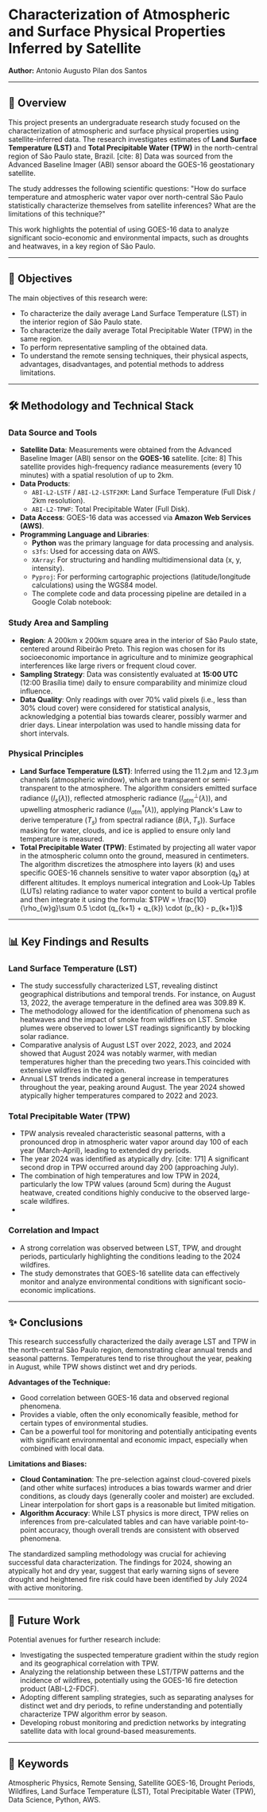 # Characterization of Atmospheric and Surface Physical Properties Inferred by Satellite

**Author:** Antonio Augusto Pilan dos Santos

---

## 📜 Overview

This project presents an undergraduate research study focused on the characterization of atmospheric and surface physical properties using satellite-inferred data. The research investigates estimates of **Land Surface Temperature (LST)** and **Total Precipitable Water (TPW)** in the north-central region of São Paulo state, Brazil. [cite: 8] Data was sourced from the Advanced Baseline Imager (ABI) sensor aboard the GOES-16 geostationary satellite. 

The study addresses the following scientific questions: "How do surface temperature and atmospheric water vapor over north-central São Paulo statistically characterize themselves from satellite inferences? What are the limitations of this technique?" 

This work highlights the potential of using GOES-16 data to analyze significant socio-economic and environmental impacts, such as droughts and heatwaves, in a key region of São Paulo. 

---

## 🎯 Objectives

The main objectives of this research were:

* To characterize the daily average Land Surface Temperature (LST) in the interior region of São Paulo state. 
* To characterize the daily average Total Precipitable Water (TPW) in the same region. 
* To perform representative sampling of the obtained data. 
* To understand the remote sensing techniques, their physical aspects, advantages, disadvantages, and potential methods to address limitations.

---

## 🛠️ Methodology and Technical Stack

### Data Source and Tools
* **Satellite Data**: Measurements were obtained from the Advanced Baseline Imager (ABI) sensor on the **GOES-16** satellite. [cite: 8] This satellite provides high-frequency radiance measurements (every 10 minutes) with a spatial resolution of up to 2km.
* **Data Products**:
    * `ABI-L2-LSTF` / `ABI-L2-LSTF2KM`: Land Surface Temperature (Full Disk / 2km resolution). 
    * `ABI-L2-TPWF`: Total Precipitable Water (Full Disk).
* **Data Access**: GOES-16 data was accessed via **Amazon Web Services (AWS)**.
* **Programming Language and Libraries**:
    * **Python** was the primary language for data processing and analysis.
    * `s3fs`: Used for accessing data on AWS.
    * `XArray`: For structuring and handling multidimensional data (x, y, intensity). 
    * `Pyproj`: For performing cartographic projections (latitude/longitude calculations) using the WGS84 model.
    * The complete code and data processing pipeline are detailed in a Google Colab notebook: 

### Study Area and Sampling
* **Region**: A 200km x 200km square area in the interior of São Paulo state, centered around Ribeirão Preto. This region was chosen for its socioeconomic importance in agriculture and to minimize geographical interferences like large rivers or frequent cloud cover.
* **Sampling Strategy**: Data was consistently evaluated at **15:00 UTC** (12:00 Brasília time) daily to ensure comparability and minimize cloud influence.
* **Data Quality**: Only readings with over 70% valid pixels (i.e., less than 30% cloud cover) were considered for statistical analysis, acknowledging a potential bias towards clearer, possibly warmer and drier days. Linear interpolation was used to handle missing data for short intervals.

### Physical Principles
* **Land Surface Temperature (LST)**: Inferred using the $11.2\,\mu\text{m}$ and $12.3\,\mu\text{m}$ channels (atmospheric window), which are transparent or semi-transparent to the atmosphere. The algorithm considers emitted surface radiance ($I_{s}(\lambda)$), reflected atmospheric radiance ($I_{atm}^{\perp}(\lambda)$), and upwelling atmospheric radiance ($I_{atm}^{\dagger}(\lambda)$), applying Planck's Law to derive temperature ($T_{s}$) from spectral radiance ($B(\lambda,T_{s})$). Surface masking for water, clouds, and ice is applied to ensure only land temperature is measured.
* **Total Precipitable Water (TPW)**: Estimated by projecting all water vapor in the atmospheric column onto the ground, measured in centimeters. The algorithm discretizes the atmosphere into layers ($k$) and uses specific GOES-16 channels sensitive to water vapor absorption ($q_{k}$) at different altitudes. It employs numerical integration and Look-Up Tables (LUTs) relating radiance to water vapor content to build a vertical profile and then integrate it using the formula:
    $TPW = \frac{10}{\rho_{w}g}\sum 0.5 \cdot (q_{k+1} + q_{k}) \cdot (p_{k} - p_{k+1})$

---

## 📊 Key Findings and Results

### Land Surface Temperature (LST)
* The study successfully characterized LST, revealing distinct geographical distributions and temporal trends. For instance, on August 13, 2022, the average temperature in the defined area was 309.89 K.
* The methodology allowed for the identification of phenomena such as heatwaves and the impact of smoke from wildfires on LST. Smoke plumes were observed to lower LST readings significantly by blocking solar radiance.
* Comparative analysis of August LST over 2022, 2023, and 2024 showed that August 2024 was notably warmer, with median temperatures higher than the preceding two years.This coincided with extensive wildfires in the region.
* Annual LST trends indicated a general increase in temperatures throughout the year, peaking around August. The year 2024 showed atypically higher temperatures compared to 2022 and 2023.

### Total Precipitable Water (TPW)
* TPW analysis revealed characteristic seasonal patterns, with a pronounced drop in atmospheric water vapor around day 100 of each year (March-April), leading to extended dry periods.
* The year 2024 was identified as atypically dry. [cite: 171] A significant second drop in TPW occurred around day 200 (approaching July).
* The combination of high temperatures and low TPW in 2024, particularly the low TPW values (around 5cm) during the August heatwave, created conditions highly conducive to the observed large-scale wildfires.
* 
### Correlation and Impact
* A strong correlation was observed between LST, TPW, and drought periods, particularly highlighting the conditions leading to the 2024 wildfires.
* The study demonstrates that GOES-16 satellite data can effectively monitor and analyze environmental conditions with significant socio-economic implications.

---

## ✨ Conclusions

This research successfully characterized the daily average LST and TPW in the north-central São Paulo region, demonstrating clear annual trends and seasonal patterns. Temperatures tend to rise throughout the year, peaking in August, while TPW shows distinct wet and dry periods.

**Advantages of the Technique:**
* Good correlation between GOES-16 data and observed regional phenomena.
* Provides a viable, often the only economically feasible, method for certain types of environmental studies.
* Can be a powerful tool for monitoring and potentially anticipating events with significant environmental and economic impact, especially when combined with local data.

**Limitations and Biases:**
* **Cloud Contamination**: The pre-selection against cloud-covered pixels (and other white surfaces) introduces a bias towards warmer and drier conditions, as cloudy days (generally cooler and moister) are excluded. Linear interpolation for short gaps is a reasonable but limited mitigation.
* **Algorithm Accuracy**: While LST physics is more direct, TPW relies on inferences from pre-calculated tables and can have variable point-to-point accuracy, though overall trends are consistent with observed phenomena.

The standardized sampling methodology was crucial for achieving successful data characterization. The findings for 2024, showing an atypically hot and dry year, suggest that early warning signs of severe drought and heightened fire risk could have been identified by July 2024 with active monitoring.

---

## 🚀 Future Work

Potential avenues for further research include:

* Investigating the suspected temperature gradient within the study region and its geographical correlation with TPW.
* Analyzing the relationship between these LST/TPW patterns and the incidence of wildfires, potentially using the GOES-16 fire detection product (ABI-L2-FDCF). 
* Adopting different sampling strategies, such as separating analyses for distinct wet and dry periods, to refine understanding and potentially characterize TPW algorithm error by season.
* Developing robust monitoring and prediction networks by integrating satellite data with local ground-based measurements.

---

## 🔑 Keywords

Atmospheric Physics, Remote Sensing, Satellite GOES-16, Drought Periods, Wildfires, Land Surface Temperature (LST), Total Precipitable Water (TPW), Data Science, Python, AWS.

